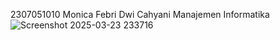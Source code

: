 2307051010
Monica Febri Dwi Cahyani
Manajemen Informatika 
![Screenshot 2025-03-23 233716](https://github.com/user-attachments/assets/df5e6d12-bddc-4d19-956a-7ece60cff82e)
